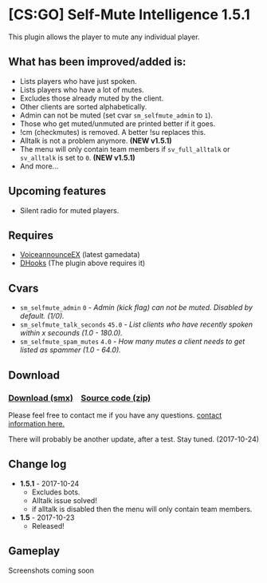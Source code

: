 # [CS:GO] Self-Mute Intelligence 1.5.1
This plugin allows the player to mute any individual player.
## What has been improved/added is:  
- Lists players who have just spoken.
- Lists players who have a lot of mutes.
- Excludes those already muted by the client. 
- Other clients are sorted alphabetically.
- Admin can not be muted (set cvar `sm_selfmute_admin` to `1`).
- Those who get muted/unmuted are printed better if it goes.
- !cm (checkmutes) is removed. A better !su replaces this.
- Alltalk is not a problem anymore. **(NEW v1.5.1)**
- The menu will only contain team members if `sv_full_alltalk` or `sv_alltalk` is set to `0`. **(NEW v1.5.1)**
- And more...

## Upcoming features
- Silent radio for muted players.

## Requires
- [VoiceannounceEX](https://forums.alliedmods.net/showthread.php?p=2177167) (latest gamedata)
- [DHooks](https://forums.alliedmods.net/showthread.php?t=180114) (The plugin above requires it)

## Cvars 
- `sm_selfmute_admin` `0` - *_Admin (kick flag) can not be muted. Disabled by default. (1/0)._* 
- `sm_selfmute_talk_seconds` `45.0` - *_List clients who have recently spoken within x secounds (1.0 - 180.0)._*  
- `sm_selfmute_spam_mutes` `4.0` - *_How many mutes a client needs to get listed as spammer (1.0 - 64.0)._*

## Download
### [Download (smx)](https://github.com/IT-KiLLER/CSGO-Self-Mute-Intelligence/raw/master/SelfMute.smx)    [Source code (zip)](https://github.com/IT-KiLLER/CSGO-Self-Mute-Intelligence/archive/master.zip)
Please feel free to contact me if you have any questions. [contact information here.](https://github.com/IT-KiLLER/HOW-TO-CONTACT-ME)

There will probably be another update, after a test. Stay tuned. (2017-10-24)

## Change log
- **1.5.1** - 2017-10-24
  - Excludes bots.
  - Alltalk issue solved!
  - if alltalk is disabled then the menu will only contain team members. 
- **1.5** - 2017-10-23
  - Released!

## Gameplay
Screenshots coming soon
